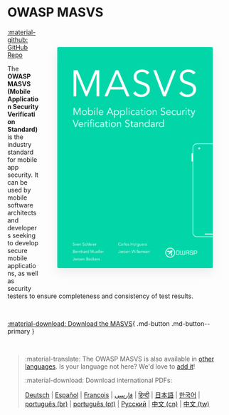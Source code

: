 # OWASP MASVS

<a href="https://github.com/OWASP/owasp-masvs/discussions/categories/big-masvs-refactoring"><img align="right" style="border-radius: 3px; margin: 3em; box-shadow: rgba(149, 157, 165, 0.2) 0px 8px 24px;" width="350px" class="grow" src="../assets/masvs_cover.png"></a>

<a href="https://github.com/OWASP/owasp-masvs/">:material-github: GitHub Repo</a>

The **OWASP MASVS (Mobile Application Security Verification Standard)** is the industry standard for mobile app security. It can be used by mobile software architects and developers seeking to develop secure mobile applications, as well as security testers to ensure completeness and consistency of test results.

<br>

[:material-download: Download the MASVS](https://github.com/OWASP/owasp-masvs/releases/latest/download/OWASP_MASVS-v1.4.2-en.pdf){ .md-button .md-button--primary }

<br>

> :material-translate: The OWASP MASVS is also available in [other languages](https://github.com/OWASP/owasp-masvs#masvs-translations). Is your language not here? We'd love to [add it](contributing/4_Add_new_Language.md)!
>
> :material-download: Download international PDFs:
>
> [Deutsch](https://github.com/OWASP/owasp-masvs/releases/latest/download/OWASP_MASVS-v1.4.2-de.pdf) |
> [Español](https://github.com/OWASP/owasp-masvs/releases/latest/download/OWASP_MASVS-v1.4.2-es.pdf) |
> [François](https://github.com/OWASP/owasp-masvs/releases/latest/download/OWASP_MASVS-v1.4.2-fr.pdf) |
> [فارسى](https://github.com/OWASP/owasp-masvs/releases/latest/download/OWASP_MASVS-v1.4.2-fa.pdf) |
> [हिन्दी](https://github.com/OWASP/owasp-masvs/releases/latest/download/OWASP_MASVS-v1.4.2-hi.pdf) |
> [日本語](https://github.com/OWASP/owasp-masvs/releases/latest/download/OWASP_MASVS-v1.4.2-ja.pdf) |
> [한국어](https://github.com/OWASP/owasp-masvs/releases/latest/download/OWASP_MASVS-v1.4.2-ko.pdf) |
> [português (br)](https://github.com/OWASP/owasp-masvs/releases/latest/download/OWASP_MASVS-v1.4.2-ptbr.pdf) |
> [português (pt)](https://github.com/OWASP/owasp-masvs/releases/latest/download/OWASP_MASVS-v1.4.2-ptpt.pdf) |
> [Русский](https://github.com/OWASP/owasp-masvs/releases/latest/download/OWASP_MASVS-v1.4.2-ko.pdf) |
> [中文 (cn)](https://github.com/OWASP/owasp-masvs/releases/latest/download/OWASP_MASVS-v1.4.2-ptbr.pdf) |
> [中文 (tw)](https://github.com/OWASP/owasp-masvs/releases/latest/download/OWASP_MASVS-v1.4.2-ptpt.pdf)